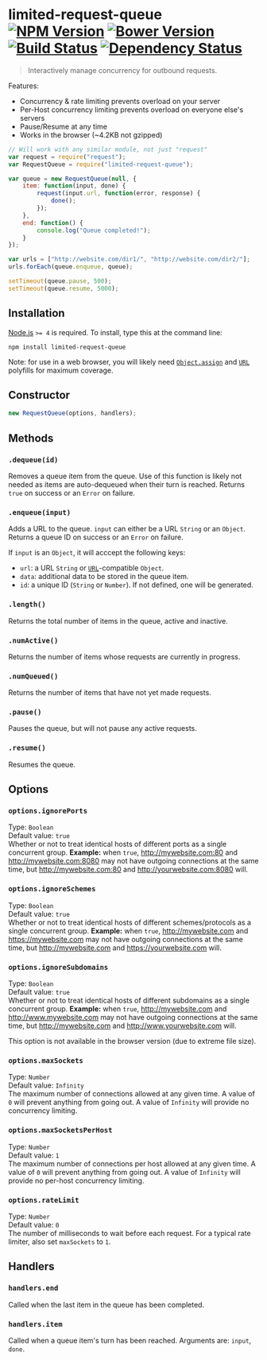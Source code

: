 # limited-request-queue [![NPM Version][npm-image]][npm-url] [![Bower Version][bower-image]][bower-url] [![Build Status][travis-image]][travis-url] [![Dependency Status][david-image]][david-url]

> Interactively manage concurrency for outbound requests.

Features:
* Concurrency & rate limiting prevents overload on your server
* Per-Host concurrency limiting prevents overload on everyone else's servers
* Pause/Resume at any time
* Works in the browser (~4.2KB not gzipped)

```js
// Will work with any similar module, not just "request"
var request = require("request");
var RequestQueue = require("limited-request-queue");

var queue = new RequestQueue(null, {
	item: function(input, done) {
		request(input.url, function(error, response) {
			done();
		});
	},
	end: function() {
		console.log("Queue completed!");
	}
});

var urls = ["http://website.com/dir1/", "http://website.com/dir2/"];
urls.forEach(queue.enqueue, queue);

setTimeout(queue.pause, 500);
setTimeout(queue.resume, 5000);
```


## Installation

[Node.js](http://nodejs.org/) `>= 4` is required. To install, type this at the command line:
```shell
npm install limited-request-queue
```

Note: for use in a web browser, you will likely need [`Object.assign`](https://developer.mozilla.org/en/docs/Web/JavaScript/Reference/Global_Objects/Object/assign) and [`URL`](https://developer.mozilla.org/en/docs/Web/API/URL/URL) polyfills for maximum coverage.


## Constructor
```js
new RequestQueue(options, handlers);
```


## Methods

### `.dequeue(id)`
Removes a queue item from the queue. Use of this function is likely not needed as items are auto-dequeued when their turn is reached. Returns `true` on success or an `Error` on failure.

### `.enqueue(input)`
Adds a URL to the queue. `input` can either be a URL `String` or an `Object`. Returns a queue ID on success or an `Error` on failure.

If `input` is an `Object`, it will acccept the following keys:

* `url`: a URL `String` or [`URL`](https://developer.mozilla.org/en/docs/Web/API/URL/)-compatible `Object`.
* `data`: additional data to be stored in the queue item.
* `id`: a unique ID (`String` or `Number`). If not defined, one will be generated.

### `.length()`
Returns the total number of items in the queue, active and inactive.

### `.numActive()`
Returns the number of items whose requests are currently in progress.

### `.numQueued()`
Returns the number of items that have not yet made requests.

### `.pause()`
Pauses the queue, but will not pause any active requests.

### `.resume()`
Resumes the queue.


## Options

### `options.ignorePorts`
Type: `Boolean`  
Default value: `true`  
Whether or not to treat identical hosts of different ports as a single concurrent group. **Example:** when `true`, http://mywebsite.com:80 and http://mywebsite.com:8080 may not have outgoing connections at the same time, but http://mywebsite.com:80 and http://yourwebsite.com:8080 will.

### `options.ignoreSchemes`
Type: `Boolean`  
Default value: `true`  
Whether or not to treat identical hosts of different schemes/protocols as a single concurrent group. **Example:** when `true`, http://mywebsite.com and https://mywebsite.com may not have outgoing connections at the same time, but http://mywebsite.com and https://yourwebsite.com will.

### `options.ignoreSubdomains`
Type: `Boolean`  
Default value: `true`  
Whether or not to treat identical hosts of different subdomains as a single concurrent group. **Example:** when `true`, http://mywebsite.com and http://www.mywebsite.com may not have outgoing connections at the same time, but http://mywebsite.com and http://www.yourwebsite.com will.

This option is not available in the browser version (due to extreme file size).

### `options.maxSockets`
Type: `Number`  
Default value: `Infinity`  
The maximum number of connections allowed at any given time. A value of `0` will prevent anything from going out. A value of `Infinity` will provide no concurrency limiting.

### `options.maxSocketsPerHost`
Type: `Number`  
Default value: `1`  
The maximum number of connections per host allowed at any given time. A value of `0` will prevent anything from going out. A value of `Infinity` will provide no per-host concurrency limiting.

### `options.rateLimit`
Type: `Number`  
Default value: `0`  
The number of milliseconds to wait before each request. For a typical rate limiter, also set `maxSockets` to `1`.


## Handlers

### `handlers.end`
Called when the last item in the queue has been completed.

### `handlers.item`
Called when a queue item's turn has been reached. Arguments are: `input`, `done`.


[npm-image]: https://img.shields.io/npm/v/limited-request-queue.svg
[npm-url]: https://npmjs.org/package/limited-request-queue
[bower-image]: https://img.shields.io/bower/v/limited-request-queue.svg
[bower-url]: https://github.com/stevenvachon/limited-request-queue
[travis-image]: https://img.shields.io/travis/stevenvachon/limited-request-queue.svg
[travis-url]: https://travis-ci.org/stevenvachon/limited-request-queue
[david-image]: https://img.shields.io/david/stevenvachon/limited-request-queue.svg
[david-url]: https://david-dm.org/stevenvachon/limited-request-queue
